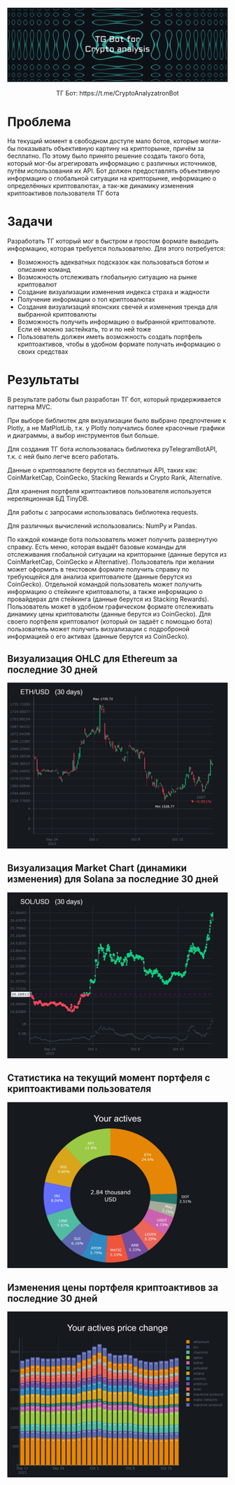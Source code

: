 ![Без названия (63) (1)](https://github.com/HitLing/Crypto_Analyzatron-master/blob/main/Crypto_Analyzatron-master/278864907-6e95f499-96cf-4231-b7e1-82abea1a7400.png)

<p align="center">ТГ Бот: https://t.me/CryptoAnalyzatronBot</p>
 
# Проблема

На текущий момент в свободном доступе мало ботов, которые могли-бы показывать объективную картину на крипторынке, причём за бесплатно. 
По этому было принято решение создать такого бота, который мог-бы агрегировать информацию с различных источников, путём использования их API.
Бот должен предоставлять объективную информацию о глобальной ситуации на крипторынке, информацию о определённых криптовалютах, а так-же динамику изменения
криптоактивов пользователя ТГ бота

# Задачи

Разработать ТГ который мог в быстром и простом формате выводить информацию, которая требуется пользователю.
Для этого потребуется:
- Возможность адекватных подсказок как пользоваться ботом и описание команд
- Возможность отслеживать глобальную ситуацию на рынке криптовалют
- Создание визуализации изменения индекса страха и жадности
- Получение информации о топ криптовалютах
- Создания визуализаций японских свечей и изменения тренда для выбранной криптовалюты
- Возможность получить информацию о выбранной криптовалюте. Если её можно застейкать, то и по ней тоже
- Пользователь должен иметь возможность создать портфель криптоактивов, чтобы в удобном формате получать информацию о своих средствах

# Результаты

В результате работы был разработан ТГ бот, который придерживается паттерна MVC. 

При выборе библиотек для визуализации было выбрано предпочтение к Plotly, а не MatPlotLib, т.к. у Plotly получались более красочные графики и диаграммы, а выбор инструментов был больше.

Для создания ТГ бота использовалась библиотека pyTelegramBotAPI, т.к. с ней было легче всего работать. 

Данные о криптовалюте берутся из бесплатных API, таких как: CoinMarketCap, CoinGecko, Stacking Rewards и Crypto Rank, Alternative.

Для хранения портфеля криптоактивов пользователя используется нереляционная БД TinyDB.

Для работы с запросами использовалась библиотека requests.

Для различных вычислений использовались: NumPy и Pandas.

По каждой команде бота пользователь может получить развернутую справку. 
Есть меню, которая выдаёт базовые команды для отслеживания глобальной ситуации на крипторынке (данные берутся из CoinMarketCap, CoinGecko и Alternative).
Пользователь при желании может оформить в текстовом формате получить справку по требующейся для анализа криптовалюте (данные берутся из CoinGecko).
Отдельной командой пользователь может получить информацию о стейкинге криптовалюты, а также информацию о провайдерах для стейкинга (данные берутся из Stacking Rewards).
Пользователь может в удобном графическом формате отслеживать динамику цены криптовалюты (данные берутся из CoinGecko).
Для своего портфеля криптовалют (который он задаёт с помощью бота) пользователь может получить визуализации с подроброной информацией о его активах (данные берутся из CoinGecko).

## Визуализация OHLC для Ethereum за последние 30 дней

![image](https://github.com/HitLing/Crypto_Analyzatron-master/blob/main/Crypto_Analyzatron-master/278104157-24ca0f30-a0be-4b1a-b79f-c9b5ac291f62.png)

## Визуализация Market Chart (динамики изменения) для Solana за последние 30 дней

![image](https://github.com/HitLing/Crypto_Analyzatron-master/blob/main/Crypto_Analyzatron-master/278104236-f3979a0f-05c0-4abb-985b-2b1eda536b4c.png)

## Статистика на текущий момент портфеля с криптоактивами пользователя

![image](https://github.com/HitLing/Crypto_Analyzatron-master/blob/main/Crypto_Analyzatron-master/278104476-ca163cd3-cca6-485d-9420-b7254072f1fd.png)

## Изменения цены портфеля криптоактивов за последние 30 дней

![image](https://github.com/HitLing/Crypto_Analyzatron-master/blob/main/Crypto_Analyzatron-master/278104579-e070699b-662d-4514-993f-6bf77fb0dfce.png)

